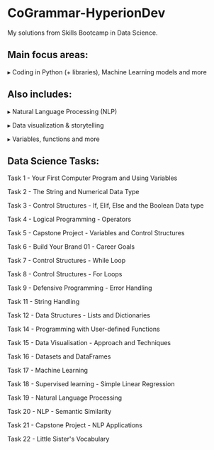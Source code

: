 # CoGrammar-HyperionDev

My solutions from Skills Bootcamp in Data Science.

## Main focus areas:

▸ Coding in Python (+ libraries),
   Machine Learning models 
   and more

## Also includes:

▸ Natural Language Processing (NLP)

▸ Data visualization & storytelling

▸ Variables, functions and more

## Data Science Tasks:
Task 1 - Your First Computer Program and Using Variables

Task 2 - The String and Numerical Data Type

Task 3 - Control Structures - If, Elif, Else and the Boolean Data type	

Task 4 - Logical Programming - Operators

Task 5 - Capstone Project - Variables and Control Structures

Task 6 - Build Your Brand 01 - Career Goals

Task 7 - Control Structures - While Loop

Task 8 - Control Structures - For Loops

Task 9 - Defensive Programming - Error Handling

Task 11 - String Handling	

Task 12 - Data Structures - Lists and Dictionaries

Task 14 - Programming with User-defined Functions

Task 15 - Data Visualisation - Approach and Techniques

Task 16 - Datasets and DataFrames

Task 17 - Machine Learning

Task 18 - Supervised learning - Simple Linear Regression

Task 19 - Natural Language Processing

Task 20 - NLP - Semantic Similarity

Task 21 - Capstone Project - NLP Applications

Task 22 - Little Sister's Vocabulary

